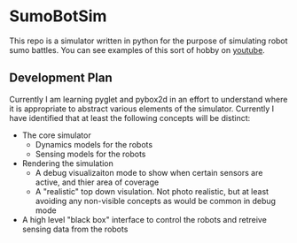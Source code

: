 # SumoBotSim
This repo is a simulator written in python for the purpose of simulating robot sumo battles. You can see examples of this sort of hobby on [youtube](https://www.youtube.com/watch?v=orVAhhQAJ_c).

## Development Plan
Currently I am learning pyglet and pybox2d in an effort to understand where it is appropriate to abstract various elements of the simulator. Currently I have identified that at least the following concepts will be distinct:
* The core simulator
  * Dynamics models for the robots
  * Sensing models for the robots
* Rendering the simulation
  * A debug visualizaiton mode to show when certain sensors are active, and thier area of coverage
  * A "realistic" top down visulation. Not photo realistic, but at least avoiding any non-visible concepts as would be common in debug mode
* A high level "black box" interface to control the robots and retreive sensing data from the robots
